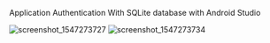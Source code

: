 Application Authentication With SQLite database with Android Studio

![screenshot_1547273727](https://user-images.githubusercontent.com/41603399/51069990-6fd4b200-166c-11e9-9e71-e6df95c9f484.png)
![screenshot_1547273734](https://user-images.githubusercontent.com/41603399/51069993-824eeb80-166c-11e9-8da8-1a05ead5ca33.png)

